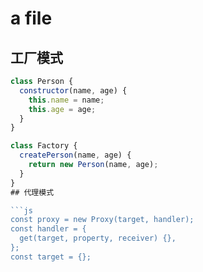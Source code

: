 # a file

## 工厂模式

````js
class Person {
  constructor(name, age) {
    this.name = name;
    this.age = age;
  }
}

class Factory {
  createPerson(name, age) {
    return new Person(name, age);
  }
}
## 代理模式

```js
const proxy = new Proxy(target, handler);
const handler = {
  get(target, property, receiver) {},
};
const target = {};
````
